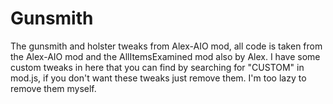 # Gunsmith

The gunsmith and holster tweaks from Alex-AIO mod, all code is taken from the Alex-AIO mod and the AllItemsExamined mod also by Alex.
I have some custom tweaks in here that you can find by searching for "CUSTOM" in mod.js, if you don't want these tweaks just remove them. I'm too lazy to remove them myself.

